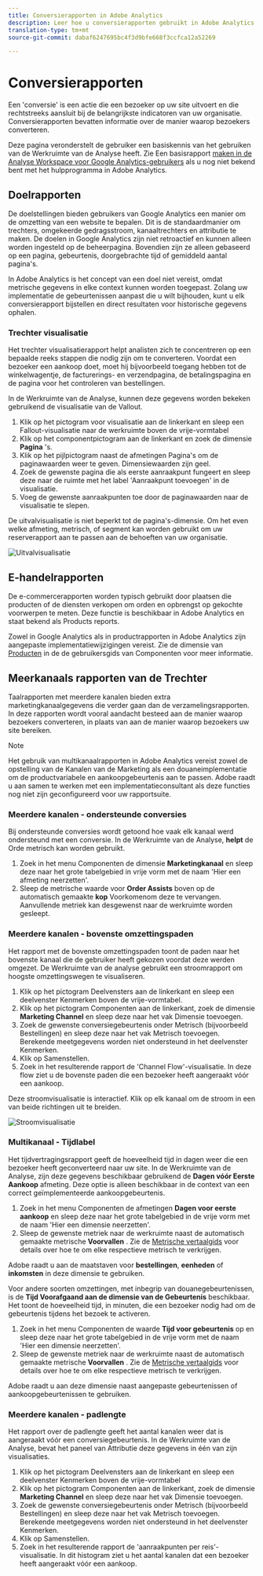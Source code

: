 ```yaml
---
title: Conversierapporten in Adobe Analytics
description: Leer hoe u conversierapporten gebruikt in Adobe Analytics.
translation-type: tm+mt
source-git-commit: dabaf6247695bc4f3d9bfe668f3ccfca12a52269

---
```



# Conversierapporten

Een &#39;conversie&#39; is een actie die een bezoeker op uw site uitvoert en die rechtstreeks aansluit bij de belangrijkste indicatoren van uw organisatie. Conversierapporten bevatten informatie over de manier waarop bezoekers converteren.

Deze pagina veronderstelt de gebruiker een basiskennis van het gebruiken van de Werkruimte van de Analyse heeft. Zie Een basisrapport [maken in de Analyse Workspace voor Google Analytics-gebruikers](create-report.md) als u nog niet bekend bent met het hulpprogramma in Adobe Analytics.

## Doelrapporten

De doelstellingen bieden gebruikers van Google Analytics een manier om de omzetting van een website te bepalen. Dit is de standaardmanier om trechters, omgekeerde gedragsstroom, kanaaltrechters en attributie te maken. De doelen in Google Analytics zijn niet retroactief en kunnen alleen worden ingesteld op de beheerpagina. Bovendien zijn ze alleen gebaseerd op een pagina, gebeurtenis, doorgebrachte tijd of gemiddeld aantal pagina&#39;s.

In Adobe Analytics is het concept van een doel niet vereist, omdat metrische gegevens in elke context kunnen worden toegepast. Zolang uw implementatie de gebeurtenissen aanpast die u wilt bijhouden, kunt u elk conversierapport bijstellen en direct resultaten voor historische gegevens ophalen.

### Trechter visualisatie

Het trechter visualisatierapport helpt analisten zich te concentreren op een bepaalde reeks stappen die nodig zijn om te converteren. Voordat een bezoeker een aankoop doet, moet hij bijvoorbeeld toegang hebben tot de winkelwagentje, de facturerings- en verzendpagina, de betalingspagina en de pagina voor het controleren van bestellingen.

In de Werkruimte van de Analyse, kunnen deze gegevens worden bekeken gebruikend de visualisatie van de Vallout.

1. Klik op het pictogram voor visualisatie aan de linkerkant en sleep een Fallout-visualisatie naar de werkruimte boven de vrije-vormtabel
2. Klik op het componentpictogram aan de linkerkant en zoek de dimensie **Pagina** &#39;s.
3. Klik op het pijlpictogram naast de afmetingen Pagina&#39;s om de paginawaarden weer te geven. Dimensiewaarden zijn geel.
4. Zoek de gewenste pagina die als eerste aanraakpunt fungeert en sleep deze naar de ruimte met het label &#39;Aanraakpunt toevoegen&#39; in de visualisatie.
5. Voeg de gewenste aanraakpunten toe door de paginawaarden naar de visualisatie te slepen.

De uitvalvisualisatie is niet beperkt tot de pagina&#39;s-dimensie. Om het even welke afmeting, metrisch, of segment kan worden gebruikt om uw reserverapport aan te passen aan de behoeften van uw organisatie.

![Uitvalvisualisatie](/help/technotes/ga-to-aa/assets/fallout.png)

## E-handelrapporten

De e-commercerapporten worden typisch gebruikt door plaatsen die producten of de diensten verkopen om orden en opbrengst op gekochte voorwerpen te meten. Deze functie is beschikbaar in Adobe Analytics en staat bekend als Products reports.

Zowel in Google Analytics als in productrapporten in Adobe Analytics zijn aangepaste implementatiewijzigingen vereist. Zie de dimensie van [Producten](/help/components/c-variables/dimensionslist/reports-products.md) in de de gebruikersgids van Componenten voor meer informatie.

## Meerkanaals rapporten van de Trechter

Taalrapporten met meerdere kanalen bieden extra marketingkanaalgegevens die verder gaan dan de verzamelingsrapporten. In deze rapporten wordt vooral aandacht besteed aan de manier waarop bezoekers converteren, in plaats van aan de manier waarop bezoekers uw site bereiken.

>[!NOTE]
>
> Het gebruik van multikanaalrapporten in Adobe Analytics vereist zowel de opstelling van de Kanalen van de Marketing als een douaneimplementatie om de productvariabele en aankoopgebeurtenis aan te passen. Adobe raadt u aan samen te werken met een implementatieconsultant als deze functies nog niet zijn geconfigureerd voor uw rapportsuite.

### Meerdere kanalen - ondersteunde conversies

Bij ondersteunde conversies wordt getoond hoe vaak elk kanaal werd ondersteund met een conversie. In de Werkruimte van de Analyse, **helpt** de Orde metrisch kan worden gebruikt.

1. Zoek in het menu Componenten de dimensie **Marketingkanaal** en sleep deze naar het grote tabelgebied in vrije vorm met de naam &#39;Hier een afmeting neerzetten&#39;.
2. Sleep de metrische waarde voor **Order Assists** boven op de automatisch gemaakte **kop** Voorkomenom deze te vervangen. Aanvullende metriek kan desgewenst naar de werkruimte worden gesleept.

### Meerdere kanalen - bovenste omzettingspaden

Het rapport met de bovenste omzettingspaden toont de paden naar het bovenste kanaal die de gebruiker heeft gekozen voordat deze werden omgezet. De Werkruimte van de analyse gebruikt een stroomrapport om hoogste omzettingswegen te visualiseren.

1. Klik op het pictogram Deelvensters aan de linkerkant en sleep een deelvenster Kenmerken boven de vrije-vormtabel.
2. Klik op het pictogram Componenten aan de linkerkant, zoek de dimensie **Marketing Channel** en sleep deze naar het vak Dimensie toevoegen.
3. Zoek de gewenste conversiegebeurtenis onder Metrisch (bijvoorbeeld Bestellingen) en sleep deze naar het vak Metrisch toevoegen. Berekende meetgegevens worden niet ondersteund in het deelvenster Kenmerken.
4. Klik op Samenstellen.
5. Zoek in het resulterende rapport de &#39;Channel Flow&#39;-visualisatie. In deze flow ziet u de bovenste paden die een bezoeker heeft aangeraakt vóór een aankoop.

Deze stroomvisualisatie is interactief. Klik op elk kanaal om de stroom in een van beide richtingen uit te breiden.

![Stroomvisualisatie](/help/technotes/ga-to-aa/assets/flow.png)

### Multikanaal - Tijdlabel

Het tijdvertragingsrapport geeft de hoeveelheid tijd in dagen weer die een bezoeker heeft geconverteerd naar uw site. In de Werkruimte van de Analyse, zijn deze gegevens beschikbaar gebruikend de **Dagen vóór Eerste Aankoop** afmeting. Deze optie is alleen beschikbaar in de context van een correct geïmplementeerde aankoopgebeurtenis.

1. Zoek in het menu Componenten de afmetingen **Dagen voor eerste aankoop** en sleep deze naar het grote tabelgebied in de vrije vorm met de naam &#39;Hier een dimensie neerzetten&#39;.
2. Sleep de gewenste metriek naar de werkruimte naast de automatisch gemaakte metrische **Voorvallen** . Zie de [Metrische vertaalgids](common-metrics.md) voor details over hoe te om elke respectieve metrisch te verkrijgen.

Adobe raadt u aan de maatstaven voor **bestellingen**, **eenheden** of **inkomsten** in deze dimensie te gebruiken.

Voor andere soorten omzettingen, met inbegrip van douanegebeurtenissen, is de **Tijd Voorafgaand aan de dimensie van de Gebeurtenis** beschikbaar. Het toont de hoeveelheid tijd, in minuten, die een bezoeker nodig had om de gebeurtenis tijdens het bezoek te activeren.

1. Zoek in het menu Componenten de waarde **Tijd voor gebeurtenis** op en sleep deze naar het grote tabelgebied in de vrije vorm met de naam &#39;Hier een dimensie neerzetten&#39;.
2. Sleep de gewenste metriek naar de werkruimte naast de automatisch gemaakte metrische **Voorvallen** . Zie de [Metrische vertaalgids](common-metrics.md) voor details over hoe te om elke respectieve metrisch te verkrijgen.

Adobe raadt u aan deze dimensie naast aangepaste gebeurtenissen of aankoopgebeurtenissen te gebruiken.

### Meerdere kanalen - padlengte

Het rapport over de padlengte geeft het aantal kanalen weer dat is aangeraakt vóór een conversiegebeurtenis. In de Werkruimte van de Analyse, bevat het paneel van Attributie deze gegevens in één van zijn visualisaties.

1. Klik op het pictogram Deelvensters aan de linkerkant en sleep een deelvenster Kenmerken boven de vrije-vormtabel
2. Klik op het pictogram Componenten aan de linkerkant, zoek de dimensie **Marketing Channel** en sleep deze naar het vak Dimensie toevoegen.
3. Zoek de gewenste conversiegebeurtenis onder Metrisch (bijvoorbeeld Bestellingen) en sleep deze naar het vak Metrisch toevoegen. Berekende meetgegevens worden niet ondersteund in het deelvenster Kenmerken.
4. Klik op Samenstellen.
5. Zoek in het resulterende rapport de &#39;aanraakpunten per reis&#39;-visualisatie. In dit histogram ziet u het aantal kanalen dat een bezoeker heeft aangeraakt vóór een aankoop.
